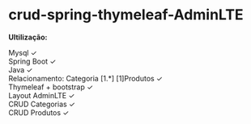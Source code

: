 # crud-spring-thymeleaf-AdminLTE

<b>Ultilização:</b>

Mysql ✓ <br>
Spring Boot ✓ <br>
Java ✓ <br>
Relacionamento: Categoria [1.*]  [1]Produtos ✓ <br>
Thymeleaf + bootstrap ✓ <br>
Layout AdminLTE ✓ <br>
CRUD Categorias ✓ <br>
CRUD Produtos ✓ <br>



